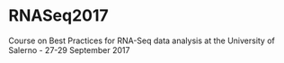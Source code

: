 # RNASeq2017
Course on Best Practices for RNA-Seq data analysis at the University of Salerno - 27-29 September 2017
